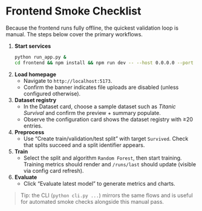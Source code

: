 # Frontend Smoke Checklist

Because the frontend runs fully offline, the quickest validation loop is manual. The steps below cover the primary workflows.

1. **Start services**
   ```bash
   python run_app.py &
   cd frontend && npm install && npm run dev -- --host 0.0.0.0 --port 5173
   ```
2. **Load homepage**
   - Navigate to `http://localhost:5173`.
   - Confirm the banner indicates file uploads are disabled (unless configured otherwise).
3. **Dataset registry**
   - In the Dataset card, choose a sample dataset such as *Titanic Survival* and confirm the preview + summary populate.
   - Observe the configuration card shows the dataset registry with ≥20 entries.
4. **Preprocess**
   - Use “Create train/validation/test split” with target `Survived`. Check that splits succeed and a split identifier appears.
5. **Train**
   - Select the split and algorithm `Random Forest`, then start training. Training metrics should render and `/runs/last` should update (visible via config card refresh).
6. **Evaluate**
   - Click “Evaluate latest model” to generate metrics and charts.

> Tip: the CLI (`python cli.py ...`) mirrors the same flows and is useful for automated smoke checks alongside this manual pass.
